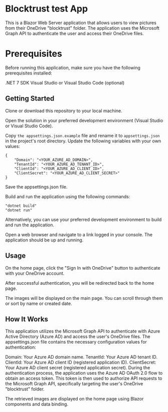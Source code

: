 # Blocktrust test App
This is a Blazor Web Server application that allows users to view pictures from their OneDrive "blocktrust" folder. 
The application uses the Microsoft Graph API to authenticate the user and access their OneDrive files.

# Prerequisites
Before running this application, make sure you have the following prerequisites installed:

.NET 7 SDK
Visual Studio or Visual Studio Code (optional)

## Getting Started
Clone or download this repository to your local machine.

Open the solution in your preferred development environment (Visual Studio or Visual Studio Code).

Copy `the appsettings.json.example` file and rename it to `appsettings.json` in the project's root directory. 
Update the following variables with your own values:

	{
		"Domain": "<YOUR_AZURE_AD_DOMAIN>",
		"TenantId": "<YOUR_AZURE_AD_TENANT_ID>",
		"ClientId": "<YOUR_AZURE_AD_CLIENT_ID>",
		"ClientSecret": "<YOUR_AZURE_AD_CLIENT_SECRET>"
	}

Save the appsettings.json file.

Build and run the application using the following commands:

	"dotnet build"
	"dotnet run"

Alternatively, you can use your preferred development environment to build and run the application.

Open a web browser and navigate to a link logged in your console. The application should be up and running.

## Usage
On the home page, click the "Sign In with OneDrive" button to authenticate with your OneDrive account.

After successful authentication, you will be redirected back to the home page.

The images will be displayed on the main page. You can scroll through them or sort by name or created date.

## How It Works
This application utilizes the Microsoft Graph API to authenticate with Azure Active Directory (Azure AD) and access the user's OneDrive files. 
The appsettings.json file contains the necessary configuration values for authentication:

Domain: Your Azure AD domain name.
TenantId: Your Azure AD tenant ID.
ClientId: Your Azure AD client ID (registered application ID).
ClientSecret: Your Azure AD client secret (registered application secret).
During the authentication process, the application uses the Azure AD OAuth 2.0 flow to obtain an access token. This token is then used to authorize API requests to the Microsoft Graph API, specifically targeting the user's OneDrive "blocktrust" folder.

The retrieved images are displayed on the home page using Blazor components and data binding.
